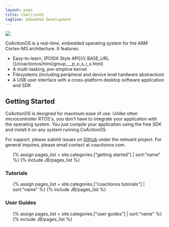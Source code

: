 ```yaml
---
layout: page
title: CoActionOS
tagline: Embedded Development
---
```


<img class="post_image" src="{{ BASE_PATH }}/images/CoActionOS-Logo.svg" />

CoActionOS is a real-time, embedded operating system for the ARM Cortex-M3 architecture. It features:

- Easy-to-learn, [POSIX Style API]({{ BASE_URL }}/coactionos/html/group___p_o_s_i_x.html)
- A multi-tasking, pre-emptive kernel
- Filesystems (including peripheral and device level hardware abstraction)
- A USB user interface with a cross-platform desktop software application and SDK

## Getting Started

CoActionOS is designed for maximum ease of use.  Unlike other microcontroller RTOS's, 
you don't have to integrate your application with the operating system.  You just compile your 
application using the free SDK and install it on any system running CoActionOS.

For support, please submit issues on [Github](https://github.com/CoActionOS) under the relevant project.  For general inquires, please email contact at coactionos.com.

<ul>
{% assign pages_list = site.categories.["getting started"] | sort:"name" %} {% include JB/pages_list %}
</ul>

### Tutorials

<ul>
{% assign pages_list = site.categories.["coactionos tutorials"] | sort:"name" %} {% include JB/pages_list %}
</ul>

### User Guides

<ul>
{% assign pages_list = site.categories.["user guides"] | sort:"name" %} {% include JB/pages_list %}
</ul>